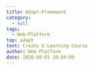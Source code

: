 ```yaml
---
title: Adapt-Framework
category:
  - null
tags:
  - Web-Platform
top: adapt
text: Create E-Learning Course
author: Web-Platform
date: 2020-08-01 10:44:09
---
```


